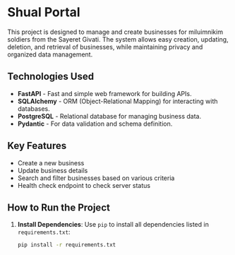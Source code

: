 # Shual Portal

This project is designed to manage and create businesses for miluimnikim soldiers from the Sayeret Givati. The system allows easy creation, updating, deletion, and retrieval of businesses, while maintaining privacy and organized data management.

## Technologies Used

- **FastAPI** - Fast and simple web framework for building APIs.
- **SQLAlchemy** - ORM (Object-Relational Mapping) for interacting with databases.
- **PostgreSQL** - Relational database for managing business data.
- **Pydantic** - For data validation and schema definition.

## Key Features

- Create a new business
- Update business details
- Search and filter businesses based on various criteria
- Health check endpoint to check server status

## How to Run the Project

1. **Install Dependencies**:
   Use `pip` to install all dependencies listed in `requirements.txt`:
   ```bash
   pip install -r requirements.txt

